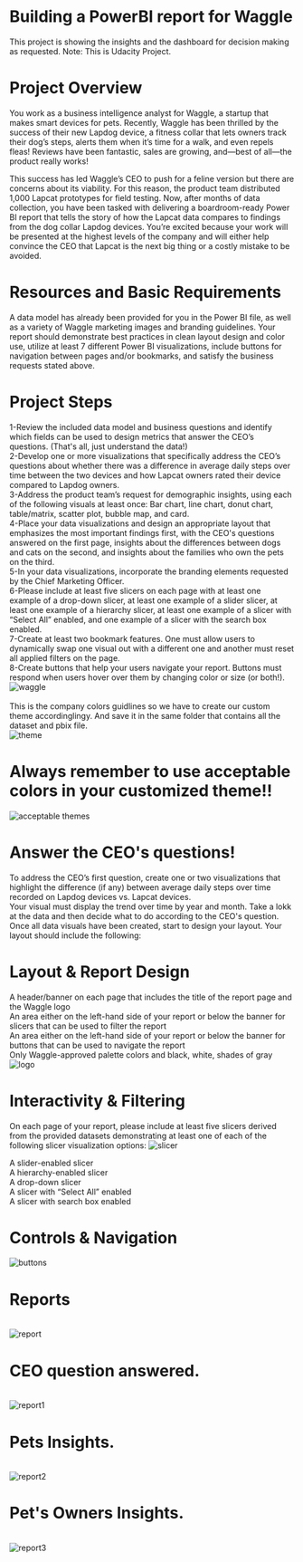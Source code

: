 # Building a PowerBI report for Waggle 
This project is showing the insights and the dashboard for decision making as requested.
Note: This is Udacity Project.
# Project Overview
You work as a business intelligence analyst for Waggle, a startup that makes smart devices for pets. Recently, Waggle has been thrilled by the success of their new Lapdog device, a fitness collar that lets owners track their dog’s steps, alerts them when it’s time for a walk, and even repels fleas! Reviews have been fantastic, sales are growing, and—best of all—the product really works!

This success has led Waggle’s CEO to push for a feline version but there are concerns about its viability. For this reason, the product team distributed 1,000 Lapcat prototypes for field testing. Now, after months of data collection, you have been tasked with delivering a boardroom-ready Power BI report that tells the story of how the Lapcat data compares to findings from the dog collar Lapdog devices. You’re excited because your work will be presented at the highest levels of the company and will either help convince the CEO that Lapcat is the next big thing or a costly mistake to be avoided.
# Resources and Basic Requirements
A data model has already been provided for you in the Power BI file, as well as a variety of Waggle marketing images and branding guidelines. Your report should demonstrate best practices in clean layout design and color use, utilize at least 7 different Power BI visualizations, include buttons for navigation between pages and/or bookmarks, and satisfy the business requests stated above.
# Project Steps
1-Review the included data model and business questions and identify which fields can be used to design metrics that answer the CEO’s questions. (That's all, just understand the data!) <br>
2-Develop one or more visualizations that specifically address the CEO’s questions about whether there was a difference in average daily steps over time between the two devices and how Lapcat owners rated their device compared to Lapdog owners.<br>
3-Address the product team’s request for demographic insights, using each of the following visuals at least once: Bar chart, line chart, donut chart, table/matrix, scatter plot, bubble map, and card.<br>
4-Place your data visualizations and design an appropriate layout that emphasizes the most important findings first, with the CEO's questions answered on the first page, insights about the differences between dogs and cats on the second, and insights about the families who own the pets on the third.<br>
5-In your data visualizations, incorporate the branding elements requested by the Chief Marketing Officer.<br>
6-Please include at least five slicers on each page with at least one example of a drop-down slicer, at least one example of a slider slicer, at least one example of a hierarchy slicer, at least one example of a slicer with “Select All” enabled, and one example of a slicer with the search box enabled.<br>
7-Create at least two bookmark features. One must allow users to dynamically swap one visual out with a different one and another must reset all applied filters on the page.<br>
8-Create buttons that help your users navigate your report. Buttons must respond when users hover over them by changing color or size (or both!).<br>
![waggle](https://github.com/NailaAbdalla/Building-business-report-for-Waggle/assets/151609042/e15fa5ae-9a2b-4cb7-8400-b6eba663405f) <br><br>
This is the company colors guidlines so we have to create our custom theme accordinglingy. And save it in the same folder that contains all the dataset and pbix file. <br>
![theme](https://github.com/NailaAbdalla/Building-business-report-for-Waggle/assets/151609042/3be56775-b120-466c-89a8-7f2af87e2a09) 
# Always remember to use acceptable colors in your customized theme!! <br>
![acceptable themes](https://github.com/NailaAbdalla/Building-business-report-for-Waggle/assets/151609042/8c76d18a-6ae1-4731-b1c0-b168f2f701e6) <br>
# Answer the CEO's questions!
To address the CEO’s first question, create one or two visualizations that highlight the difference (if any) between average daily steps over time recorded on Lapdog devices vs. Lapcat devices. <br>
Your visual must display the trend over time by year and month. Take a lokk at the data and then decide what to do according to the CEO's question. <br>
Once all data visuals have been created, start to design your layout. Your layout should include the following:
# Layout & Report Design
A header/banner on each page that includes the title of the report page and the Waggle logo <br>
An area either on the left-hand side of your report or below the banner for slicers that can be used to filter the report<br>
An area either on the left-hand side of your report or below the banner for buttons that can be used to navigate the report<br>
Only Waggle-approved palette colors and black, white, shades of gray<br>
![logo](https://github.com/NailaAbdalla/Building-business-report-for-Waggle/assets/151609042/30e29548-7abf-4de6-8397-52b5a54f40c8)

# Interactivity & Filtering
On each page of your report, please include at least five slicers derived from the provided datasets demonstrating at least one of each of the following slicer visualization options:
![slicer](https://github.com/NailaAbdalla/Building-business-report-for-Waggle/assets/151609042/25f33014-36f5-43c0-9b24-503a346d3296)

A slider-enabled slicer<br>
A hierarchy-enabled slicer<br>
A drop-down slicer<br>
A slicer with “Select All” enabled<br>
A slicer with search box enabled<br>
# Controls & Navigation     <br>
![buttons](https://github.com/NailaAbdalla/Building-business-report-for-Waggle/assets/151609042/8ed3e385-2302-44f8-ada9-f72341a02960) <br>
# Reports
<br>![report](https://github.com/NailaAbdalla/Building-business-report-for-Waggle/assets/151609042/abf38a09-ac3b-4c5a-854a-9cd0492fbbf3) <br>
# CEO question answered.<br>
<br>![report1](https://github.com/NailaAbdalla/Building-business-report-for-Waggle/assets/151609042/6353b638-64f0-40bd-8b80-2b37c24b2e77)<br>
# Pets Insights.<br>
<br>![report2](https://github.com/NailaAbdalla/Building-business-report-for-Waggle/assets/151609042/6f553c2c-aeca-463c-ac04-ebf0e9995fe0)<br>
# Pet's Owners Insights. <br>
<br>![report3](https://github.com/NailaAbdalla/Building-business-report-for-Waggle/assets/151609042/2f225f2b-3a7b-477a-9494-460ac671ac59)<br>







